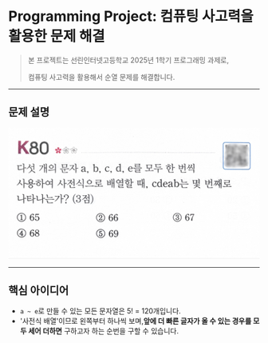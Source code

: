 # Programming Project: 컴퓨팅 사고력을 활용한 문제 해결

> 본 프로젝트는 선린인터넷고등학교 2025년 1학기 프로그래밍 과제로,
> 
> 
> 컴퓨팅 사고력을 활용해서 순열 문제를 해결합니다.
> 

---

## 문제 설명

![문제 이미지](https://github.com/jungwj0706/Programming-1st-semester-project/blob/main/programming-project-question.png)

---

## 핵심 아이디어

- `a ~ e`로 만들 수 있는 모든 문자열은 5! = 120개입니다.
- '사전식 배열'이므로 왼쪽부터 하나씩 보며,**앞에 더 빠른 글자가 올 수 있는 경우를 모두 세어 더하면** 구하고자 하는 순번을 구할 수 있습니다.
